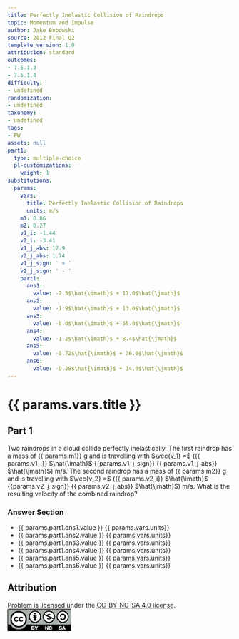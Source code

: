 ```yaml
---
title: Perfectly Inelastic Collision of Raindrops
topic: Momentum and Impulse
author: Jake Bobowski
source: 2012 Final Q2
template_version: 1.0
attribution: standard
outcomes:
- 7.5.1.3
- 7.5.1.4
difficulty:
- undefined
randomization:
- undefined
taxonomy:
- undefined
tags:
- PW
assets: null
part1:
  type: multiple-choice
  pl-customizations:
    weight: 1
substitutions:
  params:
    vars:
      title: Perfectly Inelastic Collision of Raindrops
      units: m/s
    m1: 0.86
    m2: 0.27
    v1_i: -1.44
    v2_i: -3.41
    v1_j_abs: 17.9
    v2_j_abs: 1.74
    v1_j_sign: ' + '
    v2_j_sign: ' - '
    part1:
      ans1:
        value: -2.5$\hat{\imath}$ + 17.0$\hat{\jmath}$
      ans2:
        value: -1.9$\hat{\imath}$ + 13.0$\hat{\jmath}$
      ans3:
        value: -8.0$\hat{\imath}$ + 55.0$\hat{\jmath}$
      ans4:
        value: -1.2$\hat{\imath}$ + 8.4$\hat{\jmath}$
      ans5:
        value: -0.72$\hat{\imath}$ + 36.0$\hat{\jmath}$
      ans6:
        value: -0.28$\hat{\imath}$ + 14.0$\hat{\jmath}$
---
```

# {{ params.vars.title }}
## Part 1

Two raindrops in a cloud collide perfectly inelastically. The first raindrop has a mass of {{ params.m1}} g and is travelling with $\vec{v_1} =$ ({{ params.v1_i}} $\hat{\imath}$ {{params.v1_j_sign}} {{ params.v1_j_abs}} $\hat{\jmath}$) m/s. The second raindrop has a mass of {{ params.m2}} g and is travelling with $\vec{v_2} =$ ({{ params.v2_i}} $\hat{\imath}$ {{params.v2_j_sign}} {{ params.v2_j_abs}} $\hat{\jmath}$) m/s. What is the resulting velocity of the combined raindrop?

### Answer Section

- {{ params.part1.ans1.value }} {{ params.vars.units}}
- {{ params.part1.ans2.value }} {{ params.vars.units}}
- {{ params.part1.ans3.value }} {{ params.vars.units}}
- {{ params.part1.ans4.value }} {{ params.vars.units}}
- {{ params.part1.ans5.value }} {{ params.vars.units}}
- {{ params.part1.ans6.value }} {{ params.vars.units}}

## Attribution

Problem is licensed under the [CC-BY-NC-SA 4.0 license](https://creativecommons.org/licenses/by-nc-sa/4.0/).<br> ![The Creative Commons 4.0 license requiring attribution-BY, non-commercial-NC, and share-alike-SA license.](https://raw.githubusercontent.com/firasm/bits/master/by-nc-sa.png)